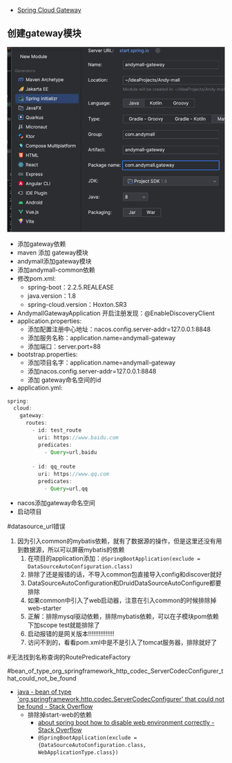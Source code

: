 - [Spring Cloud Gateway](https://docs.spring.io/spring-cloud-gateway/docs/3.0.8/reference/html/)
## 创建gateway模块
	
![](BEFORE/附件/Pasted%20image%2020231110185740.png)

- 添加gateway依赖
- maven 添加 gateway模块
- andymall添加gateway模块
- 添加andymall-common依赖
- 修改pom.xml:
	- spring-boot：2.2.5.REALEASE
	- java.version：1.8
	- spring-cloud.version：Hoxton.SR3
- AndymallGatewayApplication 开启注册发现：@EnableDiscoveryClient
- application.properties:
	- 添加配置注册中心地址：nacos.config.server-addr=127.0.0.1:8848
	- 添加服务名称：application.name=andymall-gateway
	- 添加端口：server.port=88
- bootstrap.properties:
	- 添加项目名字：application.name=andymall-gateway
	- 添加nacos.config.server-addr=127.0.0.1:8848
	- 添加 gateway命名空间的id
- application.yml:
```java
spring:
  cloud:
    gateway:
      routes:
        - id: test_route
          uri: https://www.baidu.com
          predicates:
            - Query=url,baidu

        - id: qq_route
          uri: https://www.qq.com
          predicates:
            - Query=url,qq
```
- nacos添加gateway命名空间
- 启动项目

#datasource_url错误
1. 因为引入common的mybatis依赖，就有了数据源的操作，但是这里还没有用到数据源，所以可以屏蔽mybatis的依赖
	1. 在项目的application添加：`@SpringBootApplication(exclude = DataSourceAutoConfiguration.class)`
	2. 排除了还是报错的话，不导入common包直接导入config和discover就好
	3. DataSourceAutoConfiguration和DruidDataSourceAutoConfigure都要排除
	4. 如果common中引入了web启动器，注意在引入common的时候排除掉web-starter
	5. 正解：排除mysql驱动依赖，排除mybatis依赖，可以在子模块pom依赖下加scope test就能排除了
	6. 启动报错的是网关版本!!!!!!!!!!!!!!!
	7. 访问不到的，看看pom.xml中是不是引入了tomcat服务器，排除就好了

#无法找到名称查询的RoutePredicateFactory

#bean_of_type_org_springframework_http_codec_ServerCodecConfigurer_that_could_not_be_found
- [java - bean of type 'org.springframework.http.codec.ServerCodecConfigurer' that could not be found - Stack Overflow](https://stackoverflow.com/questions/52447223/bean-of-type-org-springframework-http-codec-servercodecconfigurer-that-could-n)
	- 排除掉start-web的依赖
		- [about spring boot how to disable web environment correctly - Stack Overflow](https://stackoverflow.com/questions/37187519/about-spring-boot-how-to-disable-web-environment-correctly)
		- `@SpringBootApplication(exclude = {DataSourceAutoConfiguration.class, WebApplicationType.class})`